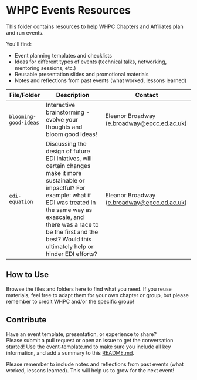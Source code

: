 # WHPC Events Resources

This folder contains resources to help WHPC Chapters and Affiliates plan and run events.

You'll find:

- Event planning templates and checklists  
- Ideas for different types of events (technical talks, networking, mentoring sessions, etc.)  
- Reusable presentation slides and promotional materials  
- Notes and reflections from past events (what worked, lessons learned)  

| File/Folder | Description | Contact | 
|-------------|-------------|---------| 
| `blooming-good-ideas` | Interactive brainstorming - evolve your thoughts and bloom good ideas! | Eleanor Broadway (e.broadway@epcc.ed.ac.uk) | 
| `edi-equation` | Discussing the design of future EDI iniatives, will certain changes make it more sustainable or impactful? For example: what if EDI was treated in the same way as exascale, and there was a race to be the first and the best? Would this ultimately help or hinder EDI efforts? | Eleanor Broadway (e.broadway@epcc.ed.ac.uk) | 

## How to Use

Browse the files and folders here to find what you need. If you reuse materials, feel free to adapt them for your own chapter or group, but please remember to credit WHPC and/or the specific group! 

## Contribute

Have an event template, presentation, or experience to share?  
Please submit a pull request or open an issue to get the conversation started! Use the [event-template.md](event-template.md) to make sure you include all key information, and add a summary to this [README.md](README.md). 

Please remember to include notes and reflections from past events (what worked, lessons learned). This will help us to grow for the next event!
